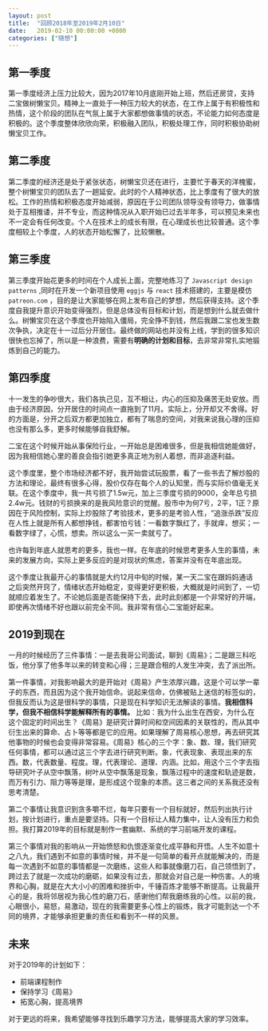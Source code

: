 ```yaml
---
layout: post
title:  "回顾2018年至2019年2月10日"
date:   2019-02-10 00:00:00 +0800
categories: ["随想"]
---
```


## 第一季度

第一季度经济上压力比较大，因为2017年10月底刚开始上班，然后还房贷，支持二宝做树懒宝贝。精神上一直处于一种压力较大的状态，在工作上属于有积极性和热情，这个阶段的团队在气氛上属于大家都想做事情的状态，不论能力如何态度是积极的。这个季度整体欣欣向荣，积极融入团队，积极处理工作，同时积极协助树懒宝贝工作。

## 第二季度
第二季度的经济还是处于紧张状态，树懒宝贝还在进行，主要忙于春天的洋槐蜜，整个树懒宝贝的团队去了一趟延安。此时的个人精神状态，比上季度有了很大的放松。工作的热情和积极态度开始减弱，原因在于公司团队领导没有领导力，做事情处于互相推诿，并不专业，而这种情况从入职开始已过去半年多，可以预见未来也不一定会有任何改变。个人在技术上的成长有限，在心理成长也比较普通。这个季度相较上个季度，人的状态开始松懈了，比较懒散。

## 第三季度

第三季度开始花更多的时间在个人成长上面，完整地练习了 `Javascript design patterns` ,同时在开发一个新项目使用 `eggjs` 与 `react` 技术搭建的，主要是模仿 `patreon.com` ，目的是让大家能够在网上发布自己的梦想，然后获得支持。这个季度自我提升意识开始变得强烈，但是总体没有目标和计划，而是想到什么就去做什么。树懒宝贝在这个季度也开始陷入僵局，完全挣不到钱，然后我跟二宝也发生数次争执，决定在十一过后分开居住。最终做的网站也并没有上线，学到的很多知识很快也忘掉了，所以是一种浪费，需要有**明确的计划和目标**，去非常非常扎实地锻炼到自己的能力。

## 第四季度
十一发生的争吵很大，我们各执己见，互不相让，内心的压抑及痛苦无处安放。而由于经济原因，分开居住的时间点一直拖到了11月。实际上，分开却又不舍得。好的方面是，分开之后双方都更加独立，都有了喘息的空间，对我来说我心理的压抑也没有那么多，更多时候能够自我舒解。

二宝在这个时候开始从事保险行业，一开始总是困难很多，但是我相信她能做好，因为我相信她心里的善良会指引她更多真正地为别人着想，而非追逐利益。

这个季度里，整个市场经济都不好，我开始尝试玩股票，看了一些书去了解炒股的方法和理论，最终有很多心得，股价仅存在每个人的认知里，而与实际价值毫无关联。在这个季度中，我一共亏损了1.5w元，加上三季度亏损的9000，全年总亏损2.4w元。钱财的亏损换来的是我风险意识的觉醒。股市中为何7亏，2平，1正？原因在于风险控制，实际上炒股除了考验技术，更多的是考验人性，“追涨杀跌”反应在人性上就是所有人都想挣钱，都害怕亏钱：一看数字飘红了，手就痒，想买；一看数字绿了，心慌，想卖。所以这么一买一卖就亏了。

也许每到年底人就思考的更多，我也一样。在年底的时候思考更多人生的事情，未来的发展方向，实际上更多反应的是对现状的焦虑，答案并没有在年底出现。

这个季度让我最开心的事情就是大约12月中旬的时候，某一天二宝在跟妈妈通话之后突然开窍了，情绪状态开始稳定，变得更好更积极，大概就是时间到了，一切就顺应着发生了。不论她后面是否能保持下去，此时此刻都是一个非常好的开端，即使再次情绪不好也跟以前完全不同。我非常有信心二宝能好起来。

## 2019到现在
一月的时候经历了三件事情：一是去我哥公司面试，聊到《周易》；二是跟三科吃饭，他分享了他多年以来的转变和心得；三是跟合租的人发生冲突，去了派出所。

第一件事情，对我影响最大的是开始对《周易》产生浓厚兴趣，这是个可以学一辈子的东西，而且因为这个我开始信命。说起来信命，仿佛被贴上迷信的标签似的，但我反而认为这是很科学的事情，只是现在科学知识无法解读的事情。**我相信科学，但我不相信科学能解释所有的事情。** 比如：我为什么出生在西安，为什么在这个固定的时间出生？《周易》是研究计算时间和空间因素的关联性的，而从其中衍生出来的算命、占卜等等都是它的应用。如果理解了周易核心思想，再去研究其他事物的时候也会变得非常容易。《周易》核心的三个字：象、数、理，我们研究任何事情，都可以通过这三个字去进行研究判断。象，代表现象、表现出来的东西。数，代表数量、程度。理，代表理论、道理、内涵。比如，用这个三个字去指导研究叶子从空中飘落，树叶从空中飘落是现象，飘落过程中的速度和轨迹是数，而万有引力、阻力等等是理，是形成这个现象的本质。这三者之间的关系我还没有思考清楚。

第二个事情让我意识到贪多嚼不烂，每年只要有一个目标就好，然后列出执行计划，按计划进行，重点是要坚持。只有一个目标让人精力集中，让人没有压力和负担。我打算2019年的目标就是制作一套幽默、系统的学习前端开发的课程。

第三个事情对我的影响从一开始愤怒和仇恨逐渐变化成平静和开悟。人生不如意十之八九，我们遇到不如意的事情时候，并不是一句简单的看开点就能解决的，而是每一次遇到不如意的事情都是一次磨练，这些人和事就像磨刀石，自己领悟到了，跨过去了就是一次成功的磨砺，如果没有过去，那就会对自己是一种伤害。人的境界和心胸，就是在大大小小的困难和挫折中，千锤百炼才能够不断提高。让我最开心的是，我将邻居视为我心性的磨刀石，感谢他们帮我磨练我的心性。以前的我，心眼很小，易怒，易激动，现在的我需要更多心性上的锻炼，我才可能到达一个不同的境界，才能够承担更重的责任和看到不一样的风景。

## 未来

对于2019年的计划如下：

* 前端课程制作
* 保持学习《周易》
* 拓宽心胸，提高境界

对于更远的将来，我希望能够寻找到乐趣学习方法，能够提高大家的学习效率。